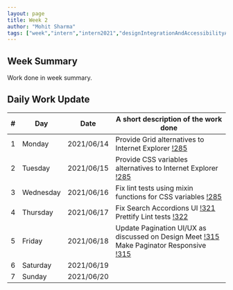 ```yaml
---
layout: page
title: Week 2
author: "Mohit Sharma"
tags: ["week","intern","intern2021","designIntegrationAndAccessibilityAudit","week#2","eval#1"]
---
```


## Week Summary

 
Work done in week summary.

## Daily Work Update

|\#|Day|Date|A short description of the work done|  
|---	|---	|---	|---	|  
|1   	| Monday 	|   2021/06/14	| Provide Grid alternatives to Internet Explorer [!285](https://gitlab.com/cdli/framework/-/merge_requests/285) |  
|2   	| Tuesday  	|   2021/06/15	| Provide CSS variables alternatives to Internet Explorer [!285](https://gitlab.com/cdli/framework/-/merge_requests/285)	|  
|3   	| Wednesday  	|  2021/06/16 	| Fix lint tests using mixin functions for CSS variables [!285](https://gitlab.com/cdli/framework/-/merge_requests/285) |  
|4   	| Thursday  	|   2021/06/17	| Fix Search Accordions UI [!321](https://gitlab.com/cdli/framework/-/merge_requests/321) <br/> Prettify Lint tests  [!322](https://gitlab.com/cdli/framework/-/merge_requests/322) |  
|5   	| Friday  	|   2021/06/18	| Update Pagination UI/UX as discussed on Design Meet [!315](https://gitlab.com/cdli/framework/-/merge_requests/315) <br/> Make Paginator Responsive [!315](https://gitlab.com/cdli/framework/-/merge_requests/315) |  
|6   	| Saturday  	|   2021/06/19	| 	|  
|7   	| Sunday  	|   2021/06/20	|  |  
